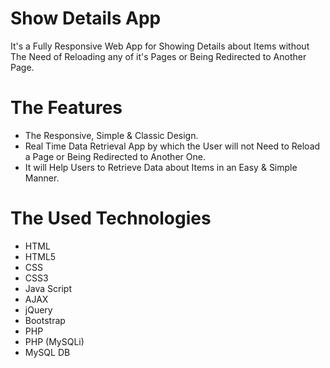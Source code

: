 # Show Details App
It's a Fully Responsive Web App for Showing Details about Items without The Need of Reloading any of it's Pages or Being Redirected to Another Page.

# The Features
* The Responsive, Simple & Classic Design.
* Real Time Data Retrieval App by which the User will not Need to Reload a Page or Being Redirected to Another One.
* It will Help Users to Retrieve Data about Items in an Easy & Simple Manner.

# The Used Technologies
* HTML
* HTML5
* CSS
* CSS3
* Java Script
* AJAX
* jQuery
* Bootstrap
* PHP
* PHP (MySQLi)
* MySQL DB
